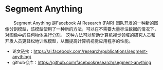 # Segment Anything
&emsp;&emsp;Segment Anything 是Facebook AI Research (FAIR) 团队开发的一种新的图像分割模型，该模型使用了一种新的方法，可以在不需要大量标注数据的情况下，对图像中的任何物体进行分割。 这种方法可以帮助计算机视觉领域的研究人员和开发人员更轻松地训练模型，从而提高计算机视觉应用程序的性能。

- 论文链接：https://ai.facebook.com/research/publications/segment-anything/
- github仓库：https://github.com/facebookresearch/segment-anything